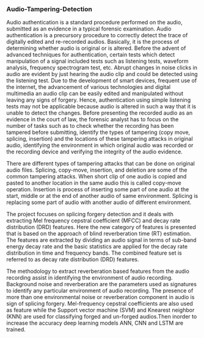 ###  Audio-Tampering-Detection
Audio authentication is a standard procedure performed on the audio, submitted as an evidence in a typical forensic examination. Audio authentication is a precursory
procedure to correctly detect the trace of digitally edited and re-recorded audios. Basically, it is the process of determining whether audio is original or is altered. Before
the advent of advanced techniques for authentication, certain tests which detect manipulation of a signal included tests such as listening tests, waveform analysis,
frequency spectrogram test, etc. Abrupt changes in noise clicks in audio are evident by just hearing the audio clip and could be detected using the listening test. Due to the
development of smart devices, frequent use of the internet, the advancement of various technologies and digital multimedia an audio clip can be easily edited and manipulated
without leaving any signs of forgery. Hence, authentication using simple listening tests may not be applicable because audio is altered in such a way that it is unable to detect
the changes. Before presenting the recorded audio as an evidence in the court of law, the forensic analyst has to focus on the number of tasks such as to check whether the
recording has been tampered before submitting, identify the types of tampering (copy move, splicing, insertion) and the locations of these tampering attacks in original audio,
identifying the environment in which original audio was recorded or the recording device and verifying the integrity of the audio evidence. 

There are different types of tampering attacks that can be done on original audio files. Splicing, copy-move, insertion, and deletion are some of the common tampering attacks. When short clip of one audio is copied and pasted to another location in the same audio this is called copy-move operation. Insertion is process of inserting some part of one audio at the start, middle or at the end of another audio of same environment. Splicing is replacing some part of audio with another audio of different environment.

The project focuses on splicing forgery detection and it deals with extracting Mel frequency cepstral coefficient (MFCC) and decay rate distribution (DRD) features. Here the new category of features is presented that is based on the approach of blind reverberation time (RT) estimation. The features are extracted by dividing an audio signal in terms of sub-band energy decay rate and the basic statistics are applied for the decay rate distribution in time and frequency bands. The combined feature set is referred to as decay rate distribution (DRD) features. 

The methodology to extract reverberation based features from the audio recording assist in identifying the environment of audio recording. Background noise and reverberation are the parameters used as signatures to identify any particular environment of audio recording. The presence of more than one environmental noise or reverberation component in audio is sign of splicing forgery. Mel-frequency cepstral coefficients are also used as feature while the Support vector machine (SVM) and Knearest neighbor (KNN) are used for classifying forged and un-forged audios.Then inorder to increase the accuracy deep learning models ANN, CNN and LSTM are trained. 
